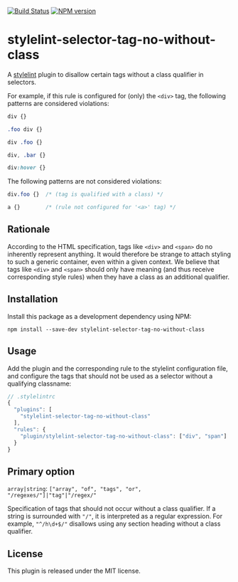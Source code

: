 [![Build Status](https://travis-ci.org/Moxio/stylelint-selector-tag-no-without-class.svg?branch=master)](https://travis-ci.org/Moxio/stylelint-selector-tag-no-without-class)
[![NPM version](https://img.shields.io/npm/v/stylelint-selector-tag-no-without-class.svg)](https://www.npmjs.com/package/stylelint-selector-tag-no-without-class)

stylelint-selector-tag-no-without-class
=======================================
A [stylelint](https://github.com/stylelint/stylelint) plugin to disallow certain tags without a class qualifier in selectors.

For example, if this rule is configured for (only) the `<div>` tag, the following patterns are considered violations:
```css
div {}
```
```css
.foo div {}
```
```css
div .foo {}
```
```css
div, .bar {}
```
```css
div:hover {}
```
The following patterns are not considered violations:
```css
div.foo {}  /* (tag is qualified with a class) */
```
```css
a {}        /* (rule not configured for '<a>' tag) */
```

Rationale
---------
According to the HTML specification, tags like `<div>` and `<span>` do no inherently represent anything. It would therefore be strange to attach styling to such a generic container, even within a given context. We believe that tags like `<div>` and `<span>` should only have meaning (and thus receive corresponding style rules) when they have a class as an additional qualifier.

Installation
------------
Install this package as a development dependency using NPM:
```
npm install --save-dev stylelint-selector-tag-no-without-class
```

Usage
-----
Add the plugin and the corresponding rule to the stylelint configuration file, and configure the tags that should not be used as a selector without a qualifying classname:
```js
// .stylelintrc
{
  "plugins": [
    "stylelint-selector-tag-no-without-class"
  ],
  "rules": {
    "plugin/stylelint-selector-tag-no-without-class": ["div", "span"]
  }
}
```

Primary option
--------------
`array|string`: `["array", "of", "tags", "or", "/regexes/"]|"tag"|"/regex/"`

Specification of tags that should not occur without a class qualifier. If a string is surrounded with `"/"`, it is interpreted as a regular expression. For example, `"^/h\d+$/"` disallows using any section heading without a class qualifier.

License
-------
This plugin is released under the MIT license.
